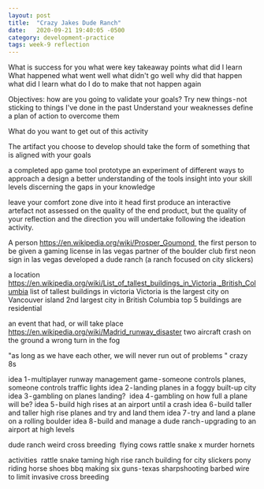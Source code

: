 ```yaml
---
layout: post
title:  "Crazy Jakes Dude Ranch"
date:   2020-09-21 19:40:05 -0500
category: development-practice
tags: week-9 reflection
---
```



What is success for you
what were key takeaway points
what did I learn
What happened
what went well
what didn't go well
why did that happen
what did I learn
what do I do to make that not happen again

Objectives:
how are you going to validate your goals?
Try new things - not sticking to things I've done in the past
Understand your weaknesses
define a plan of action to overcome them

What do you want to get out of this activity


The artifact you choose to develop should take the form of something that is aligned with your goals


a completed app game tool prototype
an experiment of different ways to approach a design
a better understanding of the tools
insight into your skill levels
discerning the gaps in your knowledge


leave your comfort zone
dive into it head first
produce an interactive artefact
not assessed on the quality of the end product, but the quality of your reflection and the direction you will undertake following the ideation activity.


A person
https://en.wikipedia.org/wiki/Prosper_Goumond 
the first person to be given a gaming license in las vegas
partner of the boulder club
first neon sign in las vegas
developed a dude ranch (a ranch focused on city slickers)

a location
https://en.wikipedia.org/wiki/List_of_tallest_buildings_in_Victoria,_British_Columbia
list of tallest buildings in victoria
Victoria is the largest city on Vancouver island
2nd largest city in British Columbia
top 5 buildings are residential

an event that had, or will take place
https://en.wikipedia.org/wiki/Madrid_runway_disaster
two aircraft crash on the ground
a wrong turn in the fog

"as long as we have each other, we will never run out of problems "
crazy 8s

idea 1 - multiplayer runway management game - someone controls planes, someone controls traffic lights
idea 2 - landing planes in a foggy built-up city
idea 3 - gambling on planes landing? 
idea 4 - gambling on how full a plane will be?
idea 5 - build high rises at an airport until a crash
idea 6 - build taller and taller high rise planes and try and land them
idea 7 - try and land a plane on a rolling boulder
idea 8 - build and manage a dude ranch - upgrading to an airport at high levels


dude ranch
weird cross breeding 
flying cows
rattle snake x murder hornets

activities 
rattle snake taming
high rise ranch building for city slickers
pony riding
horse shoes
bbq making
six guns - texas sharpshooting
barbed wire to limit invasive cross breeding